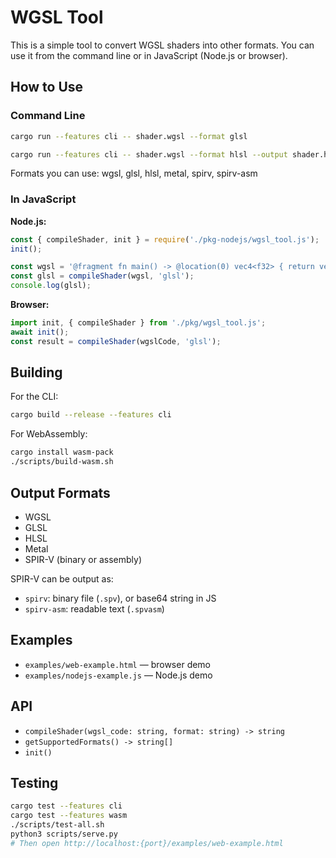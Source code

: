 # WGSL Tool

This is a simple tool to convert WGSL shaders into other formats. You can use it from the command line or in JavaScript (Node.js or browser).

## How to Use

### Command Line

```bash
cargo run --features cli -- shader.wgsl --format glsl
```

```bash
cargo run --features cli -- shader.wgsl --format hlsl --output shader.hlsl
```

Formats you can use: wgsl, glsl, hlsl, metal, spirv, spirv-asm

### In JavaScript

**Node.js:**
```javascript
const { compileShader, init } = require('./pkg-nodejs/wgsl_tool.js');
init();

const wgsl = '@fragment fn main() -> @location(0) vec4<f32> { return vec4<f32>(1.0, 0.0, 0.0, 1.0); }';
const glsl = compileShader(wgsl, 'glsl');
console.log(glsl);
```

**Browser:**
```javascript
import init, { compileShader } from './pkg/wgsl_tool.js';
await init();
const result = compileShader(wgslCode, 'glsl');
```

## Building

For the CLI:
```bash
cargo build --release --features cli
```

For WebAssembly:
```bash
cargo install wasm-pack
./scripts/build-wasm.sh
```

## Output Formats

- WGSL
- GLSL
- HLSL
- Metal
- SPIR-V (binary or assembly)

SPIR-V can be output as:
- `spirv`: binary file (`.spv`), or base64 string in JS
- `spirv-asm`: readable text (`.spvasm`)

## Examples

- `examples/web-example.html` — browser demo
- `examples/nodejs-example.js` — Node.js demo

## API

- `compileShader(wgsl_code: string, format: string) -> string`
- `getSupportedFormats() -> string[]`
- `init()`

## Testing

```bash
cargo test --features cli
cargo test --features wasm
./scripts/test-all.sh
python3 scripts/serve.py
# Then open http://localhost:{port}/examples/web-example.html
```

